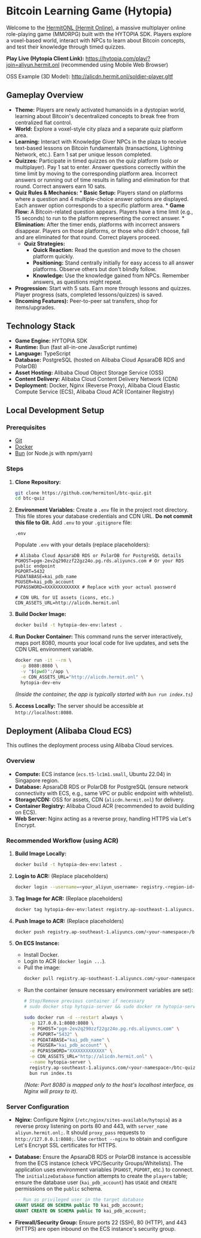 # Bitcoin Learning Game (Hytopia)

Welcome to the [HermitONL (Hermit Online)](https://hytopia.com/play/?join=aliyun.hermit.onl), a massive multiplayer online role-playing game (MMORPG) built with the HYTOPIA SDK. Players explore a voxel-based world, interact with NPCs to learn about Bitcoin concepts, and test their knowledge through timed quizzes.

**Play Live (Hytopia Client Link):** https://hytopia.com/play/?join=aliyun.hermit.onl (recommended using Mobile Web Browser)

OSS Example (3D Model): http://alicdn.hermit.onl/soldier-player.gltf

## Gameplay Overview

*   **Theme:** Players are newly activated humanoids in a dystopian world, learning about Bitcoin's decentralized concepts to break free from centralized fiat control.
*   **World:** Explore a voxel-style city plaza and a separate quiz platform area.
*   **Learning:** Interact with Knowledge Giver NPCs in the plaza to receive text-based lessons on Bitcoin fundamentals (transactions, Lightning Network, etc.). Earn 1 sat per unique lesson completed.
*   **Quizzes:** Participate in timed quizzes on the quiz platform (solo or multiplayer). Pay 1 sat to enter. Answer questions correctly within the time limit by moving to the corresponding platform area. Incorrect answers or running out of time results in falling and elimination for that round. Correct answers earn 10 sats.
*   **Quiz Rules & Mechanics:**
        *   **Basic Setup:** Players stand on platforms where a question and 4 multiple-choice answer options are displayed. Each answer option corresponds to a specific platform area.
        *   **Game Flow:** A Bitcoin-related question appears. Players have a time limit (e.g., 15 seconds) to run to the platform representing the correct answer.
        *   **Elimination:** After the timer ends, platforms with incorrect answers disappear. Players on those platforms, or those who didn't choose, fall and are eliminated for that round. Correct players proceed.
    *   **Quiz Strategies:**
        *   **Quick Reaction:** Read the question and move to the chosen platform quickly.
        *   **Positioning:** Stand centrally initially for easy access to all answer platforms. Observe others but don't blindly follow.
        *   **Knowledge:** Use the knowledge gained from NPCs. Remember answers, as questions might repeat.
*   **Progression:** Start with 5 sats. Earn more through lessons and quizzes. Player progress (sats, completed lessons/quizzes) is saved.
*   **(Incoming Features):** Peer-to-peer sat transfers, shop for items/upgrades.

## Technology Stack

*   **Game Engine:** HYTOPIA SDK
*   **Runtime:** Bun (fast all-in-one JavaScript runtime)
*   **Language:** TypeScript
*   **Database:** PostgreSQL (hosted on Alibaba Cloud ApsaraDB RDS and PolarDB)
*   **Asset Hosting:** Alibaba Cloud Object Storage Service (OSS)
*   **Content Delivery:** Alibaba Cloud Content Delivery Network (CDN)
*   **Deployment:** Docker, Nginx (Reverse Proxy), Alibaba Cloud Elastic Compute Service (ECS), Alibaba Cloud ACR (Container Registry)

## Local Development Setup

### Prerequisites

*   [Git](https://git-scm.com/)
*   [Docker](https://www.docker.com/products/docker-desktop/)
*   [Bun](https://bun.sh/) (or Node.js with npm/yarn)

### Steps

1.  **Clone Repository:**
    
    ```bash
    git clone https://github.com/hermitonl/btc-quiz.git
    cd btc-quiz
    ```
    
2.  **Environment Variables:**
    Create a `.env` file in the project root directory. This file stores your database credentials and CDN URL. **Do not commit this file to Git.**
    Add `.env` to your `.gitignore` file:
    ```
    .env
    ```
    Populate `.env` with your details (replace placeholders):
    ```dotenv
    # Alibaba Cloud ApsaraDB RDS or PolarDB for PostgreSQL details
    PGHOST=pgm-2ev2q290zzf22gz24o.pg.rds.aliyuncs.com # Or your RDS public endpoint 
    PGPORT=5432
    PGDATABASE=kai_pdb_name
    PGUSER=kai_pdb_account
    PGPASSWORD=XXXXXXXXXXXXX # Replace with your actual password
    
    # CDN URL for UI assets (icons, etc.)
    CDN_ASSETS_URL=http://alicdn.hermit.onl
    ```

3.  **Build Docker Image:**
    ```bash
    docker build -t hytopia-dev-env:latest .
    ```

4.  **Run Docker Container:**
    This command runs the server interactively, maps port 8080, mounts your local code for live updates, and sets the CDN URL environment variable.
    ```bash
    docker run -it --rm \
      -p 8080:8080 \
      -v "$(pwd)":/app \
      -e CDN_ASSETS_URL="http://alicdn.hermit.onl" \
      hytopia-dev-env
    ```
    *(Inside the container, the app is typically started with `bun run index.ts`)*

5.  **Access Locally:**
    The server should be accessible at `http://localhost:8080`.

## Deployment (Alibaba Cloud ECS)

This outlines the deployment process using Alibaba Cloud services.

### Overview

*   **Compute:** ECS instance (`ecs.t5-lc1m1.small`, Ubuntu 22.04) in Singapore region.
*   **Database:** ApsaraDB RDS or PolarDB for PostgreSQL (ensure network connectivity with ECS, e.g., same VPC or public endpoint with whitelist).
*   **Storage/CDN:** OSS for assets, CDN (`alicdn.hermit.onl`) for delivery.
*   **Container Registry:** Alibaba Cloud ACR (recommended to avoid building on ECS).
*   **Web Server:** Nginx acting as a reverse proxy, handling HTTPS via Let's Encrypt.

### Recommended Workflow (using ACR)

1.  **Build Image Locally:**
    ```bash
    docker build -t hytopia-dev-env:latest .
    ```

2.  **Login to ACR:** (Replace placeholders)
    ```bash
    docker login --username=<your_aliyun_username> registry.<region-id>.aliyuncs.com
    ```

3.  **Tag Image for ACR:** (Replace placeholders)
    ```bash
    docker tag hytopia-dev-env:latest registry.ap-southeast-1.aliyuncs.com/<your-namespace>/btc-quiz:latest
    ```

4.  **Push Image to ACR:** (Replace placeholders)
    ```bash
    docker push registry.ap-southeast-1.aliyuncs.com/<your-namespace>/btc-quiz:latest
    ```

5.  **On ECS Instance:**
    *   Install Docker.
    *   Login to ACR (`docker login ...`).
    *   Pull the image:
        ```bash
        docker pull registry.ap-southeast-1.aliyuncs.com/<your-namespace>/btc-quiz:latest
        ```
    *   Run the container (ensure necessary environment variables are set):
        ```bash
        # Stop/Remove previous container if necessary
        # sudo docker stop hytopia-server && sudo docker rm hytopia-server
        
        sudo docker run -d --restart always \
          -p 127.0.0.1:8080:8080 \
          -e PGHOST="pgm-2ev2q290zzf22gz24o.pg.rds.aliyuncs.com" \
          -e PGPORT="5432" \
          -e PGDATABASE="kai_pdb_name" \
          -e PGUSER="kai_pdb_account" \
          -e PGPASSWORD="XXXXXXXXXXXXX" \
          -e CDN_ASSETS_URL="http://alicdn.hermit.onl" \
          --name hytopia-server \
          registry.ap-southeast-1.aliyuncs.com/<your-namespace>/btc-quiz:latest \
          bun run index.ts
        ```
        *(Note: Port 8080 is mapped only to the host's localhost interface, as Nginx will proxy to it).*

### Server Configuration

*   **Nginx:** Configure Nginx (`/etc/nginx/sites-available/hytopia`) as a reverse proxy listening on ports 80 and 443, with `server_name aliyun.hermit.onl;`. It should `proxy_pass` requests to `http://127.0.0.1:8080;`. Use `certbot --nginx` to obtain and configure Let's Encrypt SSL certificates for HTTPS.
*   **Database:** Ensure the ApsaraDB RDS or PolarDB instance is accessible from the ECS instance (check VPC/Security Groups/Whitelists). The application uses environment variables (`PGHOST`, `PGPORT`, etc.) to connect. The `initializeDatabase` function attempts to create the `players` table; ensure the database user (`kai_pdb_account`) has `USAGE` and `CREATE` permissions on the `public` schema.
    
    ```sql
    -- Run as privileged user in the target database
    GRANT USAGE ON SCHEMA public TO kai_pdb_account;
    GRANT CREATE ON SCHEMA public TO kai_pdb_account;
    ```
*   **Firewall/Security Group:** Ensure ports 22 (SSH), 80 (HTTP), and 443 (HTTPS) are open inbound on the ECS instance's security group.


